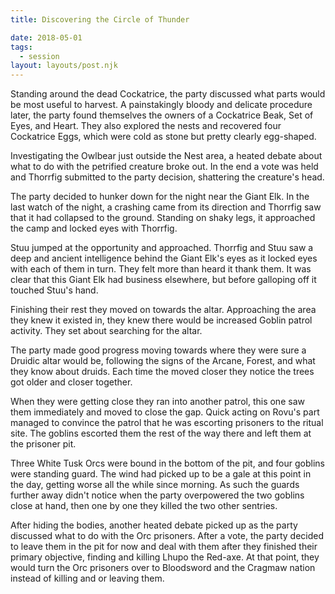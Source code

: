 ```yaml
---
title: Discovering the Circle of Thunder

date: 2018-05-01
tags:
  - session
layout: layouts/post.njk
---
```


Standing around the dead Cockatrice, the party discussed what parts would be most useful to harvest. A painstakingly bloody and delicate procedure later, the party found themselves the owners of a Cockatrice Beak, Set of Eyes, and Heart. They also explored the nests and recovered four Cockatrice Eggs, which were cold as stone but pretty clearly egg-shaped.

Investigating the Owlbear just outside the Nest area, a heated debate about what to do with the petrified creature broke out. In the end a vote was held and Thorrfig submitted to the party decision, shattering the creature's head.

The party decided to hunker down for the night near the Giant Elk. In the last watch of the night, a crashing came from its direction and Thorrfig saw that it had collapsed to the ground. Standing on shaky legs, it approached the camp and locked eyes with Thorrfig.

Stuu jumped at the opportunity and approached. Thorrfig and Stuu saw a deep and ancient intelligence behind the Giant Elk's eyes as it locked eyes with each of them in turn. They felt more than heard it thank them. It was clear that this Giant Elk had business elsewhere, but before galloping off it touched Stuu's hand.

Finishing their rest they moved on towards the altar. Approaching the area they knew it existed in, they knew there would be increased Goblin patrol activity. They set about searching for the altar.

The party made good progress moving towards where they were sure a Druidic altar would be, following the signs of the Arcane, Forest, and what they know about druids. Each time the moved closer they notice the trees got older and closer together.

When they were getting close they ran into another patrol, this one saw them immediately and moved to close the gap. Quick acting on Rovu's part managed to convince the patrol that he was escorting prisoners to the ritual site. The goblins escorted them the rest of the way there and left them at the prisoner pit.

Three White Tusk Orcs were bound in the bottom of the pit, and four goblins were standing guard. The wind had picked up to be a gale at this point in the day, getting worse all the while since morning. As such the guards further away didn't notice when the party overpowered the two goblins close at hand, then one by one they killed the two other sentries.

After hiding the bodies, another heated debate picked up as the party discussed what to do with the Orc prisoners. After a vote, the party decided to leave them in the pit for now and deal with them after they finished their primary objective, finding and killing Lhupo the Red-axe. At that point, they would turn the Orc prisoners over to Bloodsword and the Cragmaw nation instead of killing and or leaving them.
